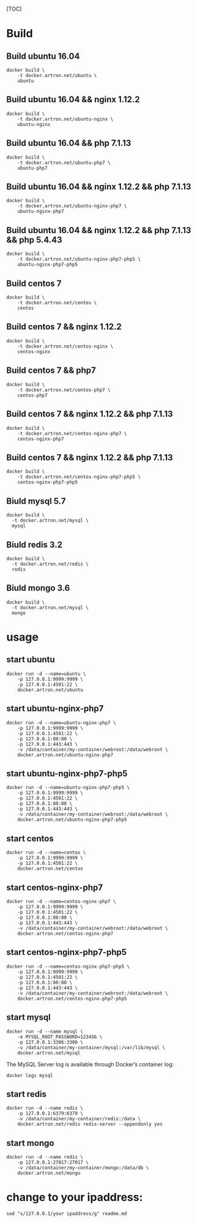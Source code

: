 [TOC]

# Build

## Build ubuntu 16.04

```
docker build \
    -t docker.artron.net/ubuntu \
    ubuntu
```

## Build ubuntu 16.04 && nginx 1.12.2

```
docker build \
    -t docker.artron.net/ubuntu-nginx \
    ubuntu-nginx   
```

## Build ubuntu 16.04 && php 7.1.13

```
docker build \
    -t docker.artron.net/ubuntu-php7 \
    ubuntu-php7   
```

## Build ubuntu 16.04 && nginx 1.12.2 && php 7.1.13

```
docker build \
    -t docker.artron.net/ubuntu-nginx-php7 \
    ubuntu-nginx-php7
```

## Build ubuntu 16.04 && nginx 1.12.2  && php 7.1.13 && php 5.4.43

```
docker build \
    -t docker.artron.net/ubuntu-nginx-php7-php5 \
    ubuntu-nginx-php7-php5 
```

## Build centos 7

```
docker build \
    -t docker.artron.net/centos \
    centos
```

## Build centos 7 && nginx 1.12.2

```
docker build \
    -t docker.artron.net/centos-nginx \
    centos-nginx   
```

## Build centos 7 && php7

```
docker build \
    -t docker.artron.net/centos-php7 \
    centos-php7   
```

## Build centos 7 && nginx 1.12.2 && php 7.1.13

```
docker build \
    -t docker.artron.net/centos-nginx-php7 \
    centos-nginx-php7
```

## Build centos 7 && nginx 1.12.2 && php 7.1.13

```
docker build \
    -t docker.artron.net/centos-nginx-php7-php5 \
    centos-nginx-php7-php5    
```

## Biuld mysql 5.7

```
docker build \
  -t docker.artron.net/mysql \
  mysql
```

## Biuld redis 3.2
```
docker build \
  -t docker.artron.net/redis \
  redis
```

## Biuld mongo 3.6
```
docker build \
  -t docker.artron.net/mysql \
  mongo
```

# usage

## start ubuntu

```
docker run -d --name=ubuntu \
    -p 127.0.0.1:9999:9999 \
    -p 127.0.0.1:4501:22 \
    docker.artron.net/ubuntu
```

## start ubuntu-nginx-php7

```
docker run -d --name=ubuntu-nginx-php7 \
    -p 127.0.0.1:9999:9999 \
    -p 127.0.0.1:4501:22 \
    -p 127.0.0.1:80:80 \
    -p 127.0.0.1:443:443 \
    -v /data/container/my-container/webroot:/data/webroot \
    docker.artron.net/ubuntu-nginx-php7
```

## start ubuntu-nginx-php7-php5

```
docker run -d --name=ubuntu-nginx-php7-php5 \
    -p 127.0.0.1:9999:9999 \
    -p 127.0.0.1:4501:22 \
    -p 127.0.0.1:80:80 \
    -p 127.0.0.1:443:443 \
    -v /data/container/my-container/webroot:/data/webroot \
    docker.artron.net/ubuntu-nginx-php7-php5
```

## start centos

```
docker run -d --name=centos \
    -p 127.0.0.1:9999:9999 \
    -p 127.0.0.1:4501:22 \
    docker.artron.net/centos
```

## start centos-nginx-php7

```
docker run -d --name=centos-nginx-php7 \
    -p 127.0.0.1:9999:9999 \
    -p 127.0.0.1:4501:22 \
    -p 127.0.0.1:80:80 \
    -p 127.0.0.1:443:443 \
    -v /data/container/my-container/webroot:/data/webroot \
    docker.artron.net/centos-nginx-php7
```

## start centos-nginx-php7-php5

```
docker run -d --name=centos-nginx-php7-php5 \
    -p 127.0.0.1:9999:9999 \
    -p 127.0.0.1:4501:22 \
    -p 127.0.0.1:80:80 \
    -p 127.0.0.1:443:443 \
    -v /data/container/my-container/webroot:/data/webroot \
    docker.artron.net/centos-nginx-php7-php5
```

## start mysql

```
docker run -d --name mysql \
    -e MYSQL_ROOT_PASSWORD=123456 \
    -p 127.0.0.1:3306:3306 \
    -v /data/container/my-container/mysql:/var/lib/mysql \
    docker.artron.net/mysql
```

The MySQL Server log is available through Docker’s container log:

```
docker logs mysql
```


## start redis

```
docker run -d --name redis \
    -p 127.0.0.1:6379:6379 \
    -v /data/container/my-container/redis:/data \
    docker.artron.net/redis redis-server --appendonly yes
```

## start mongo

```
docker run -d --name redis \
    -p 127.0.0.1:27017:27017 \
    -v /data/container/my-container/mongo:/data/db \
    docker.artron.net/mongo
```




# change to your ipaddress:
```
sed "s/127.0.0.1/your ipaddress/g" readme.md
```

